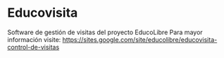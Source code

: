 # Educovisita
Software de gestión de visitas del proyecto EducoLibre
Para mayor información visite: https://sites.google.com/site/educolibre/educovisita-control-de-visitas

